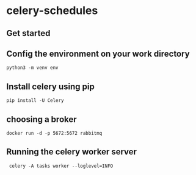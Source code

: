 # celery-schedules

## Get started 
## Config the environment on your work directory

```
python3 -m venv env
```
## Install celery using pip
```
pip install -U Celery
```
##  choosing a broker 
```
docker run -d -p 5672:5672 rabbitmq
```

## Running the celery worker server
```
 celery -A tasks worker --loglevel=INFO
```